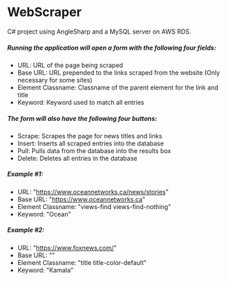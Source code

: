 # WebScraper

C# project using AngleSharp and a MySQL server on AWS RDS.

##### Running the application will open a form with the following four fields:
- URL: URL of the page being scraped
- Base URL: URL prepended to the links scraped from the website (Only necessary for some sites)
- Element Classname: Classname of the parent element for the link and title
- Keyword: Keyword used to match all entries

##### The form will also have the following four buttons:
- Scrape: Scrapes the page for news titles and links
- Insert: Inserts all scraped entries into the database
- Pull: Pulls data from the database into the results box
- Delete: Deletes all entries in the database

##### Example #1:
- URL: "https://www.oceannetworks.ca/news/stories"
- Base URL: "https://www.oceannetworks.ca"
- Element Classname: "views-find views-find-nothing"
- Keyword: "Ocean"

##### Example #2:
- URL: "https://www.foxnews.com/"
- Base URL: ""
- Element Classname: "title title-color-default"
- Keyword: "Kamala"
